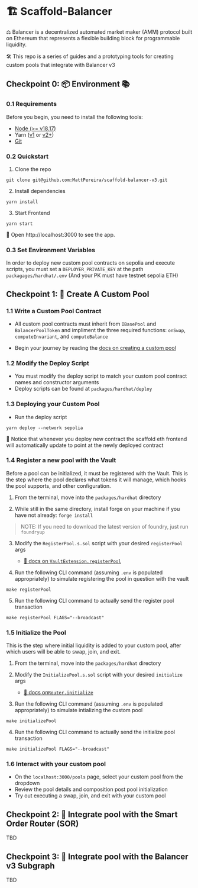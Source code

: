 # 🏗 Scaffold-Balancer

⚖️ Balancer is a decentralized automated market maker (AMM) protocol built on Ethereum that represents a flexible building block for programmable liquidity.

🛠️ This repo is a series of guides and a prototyping tools for creating custom pools that integrate with Balancer v3

## Checkpoint 0: 📦 Environment 📚

### 0.1 Requirements

Before you begin, you need to install the following tools:

- [Node (>= v18.17)](https://nodejs.org/en/download/)
- Yarn ([v1](https://classic.yarnpkg.com/en/docs/install/) or [v2+](https://yarnpkg.com/getting-started/install))
- [Git](https://git-scm.com/downloads)

### 0.2 Quickstart

1. Clone the repo

```
git clone git@github.com:MattPereira/scaffold-balancer-v3.git
```

2. Install dependencies

```
yarn install
```

3. Start Frontend

```
yarn start
```

📱 Open http://localhost:3000 to see the app.

### 0.3 Set Environment Variables

In order to deploy new custom pool contracts on sepolia and execute scripts, you must set a `DEPLOYER_PRIVATE_KEY` at the path `packagages/hardhat/.env` (And your PK must have testnet sepolia ETH)

## Checkpoint 1: 🌊 Create A Custom Pool

### 1.1 Write a Custom Pool Contract

- All custom pool contracts must inherit from `IBasePool` and `BalancerPoolToken` and impliment the three required functions: `onSwap`, `computeInvariant`, and `computeBalance`

- Begin your journey by reading the [docs on creating a custom pool](https://docs-v3.balancer.fi/concepts/guides/create-custom-amm-with-novel-invariant.html#build-your-custom-amm)

### 1.2 Modify the Deploy Script

- You must modify the deploy script to match your custom pool contract names and constructor arguments
- Deploy scripts can be found at `packages/hardhat/deploy`

### 1.3 Deploying your Custom Pool

- Run the deploy script

```
yarn deploy --network sepolia
```

👀 Notice that whenever you deploy new contract the scaffold eth frontend will automatically update to point at the newly deployed contract

### 1.4 Register a new pool with the Vault

Before a pool can be initialized, it must be registered with the Vault. This is the step where the pool declares what tokens it will manage, which hooks the pool supports, and other configuration.

1. From the terminal, move into the `packages/hardhat` directory

2. While still in the same directory, install forge on your machine if you have not already: `forge install`
<!-- 3. Install any submodules. If you have not installed the submodules, probably because you ran `git clone <repo link>`, you may run into errors when running `forge build` since it is looking for the dependencies for the project. `git submodule update --init --recursive` can be used if you clone the repo without installing the submodules. -->

> NOTE: If you need to download the latest version of foundry, just run `foundryup`

3. Modify the `RegisterPool.s.sol` script with your desired `registerPool` args

   - [👀 docs on `VaultExtension.registerPool`](https://docs-v3.balancer.fi/concepts/vault/onchain-api.html#registerpool)

4. Run the following CLI command (assuming `.env` is populated appropriately) to simulate registering the pool in question with the vault

```
make registerPool
```

5. Run the following CLI command to actually send the register pool transaction

```
make registerPool FLAGS="--broadcast"
```

### 1.5 Initialize the Pool

This is the step where initial liquidity is added to your custom pool, after which users will be able to swap, join, and exit.

1. From the terminal, move into the `packages/hardhat` directory

2. Modify the `InitializePool.s.sol` script with your desired `initialize` args

   - [👀 docs on`Router.initialize`](https://docs-v3.balancer.fi/concepts/router/overview.html#initialize)

3. Run the following CLI command (assuming `.env` is populated appropriately) to simulate intializing the custom pool

```
make initializePool
```

4. Run the following CLI command to actually send the initialize pool transaction

```
make initializePool FLAGS="--broadcast"
```

### 1.6 Interact with your custom pool

- On the `localhost:3000/pools` page, select your custom pool from the dropdown
- Review the pool details and composition post pool initialization
- Try out executing a swap, join, and exit with your custom pool

## Checkpoint 2: 🧭 Integrate pool with the Smart Order Router (SOR)

TBD

## Checkpoint 3: 📡 Integrate pool with the Balancer v3 Subgraph

TBD

